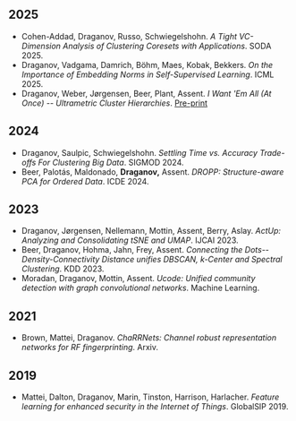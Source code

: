 ## 2025

- Cohen-Addad, Draganov, Russo, Schwiegelshohn. *A Tight VC-Dimension Analysis of Clustering Coresets with Applications*. SODA 2025.
- Draganov, Vadgama, Damrich, Böhm, Maes, Kobak, Bekkers. *On the Importance of Embedding Norms in Self-Supervised Learning*. ICML 2025.
- Draganov, Weber, Jørgensen, Beer, Plant, Assent. *I Want 'Em All (At Once) -- Ultrametric Cluster Hierarchies*.
  [Pre-print](https://arxiv.org/pdf/2502.14018)

## 2024

- Draganov, Saulpic, Schwiegelshohn. *Settling Time vs. Accuracy Trade-offs For Clustering Big Data*. SIGMOD 2024.
- Beer, Palotás, Maldonado, **Draganov,** Assent. *DROPP: Structure-aware PCA for Ordered Data*. ICDE 2024.

## 2023

- Draganov, Jørgensen, Nellemann, Mottin, Assent, Berry, Aslay. *ActUp: Analyzing and Consolidating tSNE and UMAP*. IJCAI 2023.
- Beer, Draganov, Hohma, Jahn, Frey, Assent. *Connecting the Dots--Density-Connectivity Distance unifies DBSCAN, k-Center and Spectral Clustering*. KDD 2023.
- Moradan, Draganov, Mottin, Assent. *Ucode: Unified community detection with graph convolutional networks*. Machine Learning.

## 2021

- Brown, Mattei, Draganov. *ChaRRNets: Channel robust representation networks for RF fingerprinting*. Arxiv.

## 2019

- Mattei, Dalton, Draganov, Marin, Tinston, Harrison, Harlacher. *Feature learning for enhanced security in the Internet of Things*. GlobalSIP 2019.
